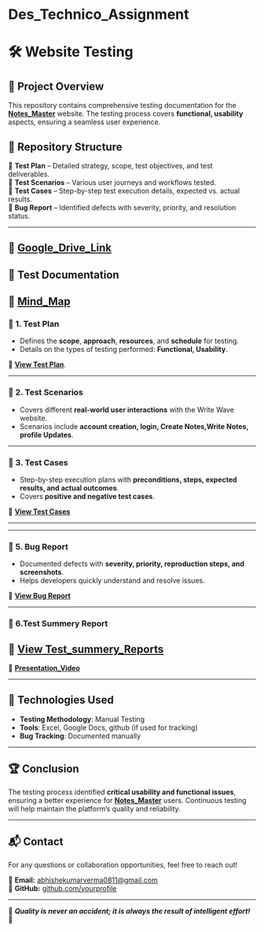 # Des_Technico_Assignment
# 🛠️ Website Testing

## 📌 Project Overview  
This repository contains comprehensive testing documentation for the  **[Notes_Master](https://notes-makers.vercel.app/)**   website. The testing process covers **functional, usability** aspects, ensuring a seamless user experience.  

## 📂 Repository Structure  
📁 **Test Plan** – Detailed strategy, scope, test objectives, and test deliverables.  
📁 **Test Scenarios** – Various user journeys and workflows tested.  
📁 **Test Cases** – Step-by-step test execution details, expected vs. actual results.  
📁 **Bug Report** – Identified defects with severity, priority, and resolution status.  

---
📄 **[Google_Drive_Link](https://drive.google.com/drive/folders/14YZi9NwdAIzjSZHj3YFhSzxdxcTFSFNP?usp=sharing)**  
---

## 📑 Test Documentation  
📄 **[Mind_Map](https://drive.google.com/file/d/1v8YHf3gms_bDYqyweDpSz6KzacXD-GFO/view?usp=sharing)**  
---
### 🔹 1. Test Plan  
- Defines the **scope**, **approach**, **resources**, and **schedule** for testing.  
- Details on the types of testing performed: **Functional, Usability**.  

📄 **[View Test Plan](https://docs.google.com/document/d/1LD2N2qNAbNs_Rr2gfJRvb2Jmj8ZXnSHL/edit?usp=sharing&ouid=104238443170318591543&rtpof=true&sd=true)**. 

---

### 🔹 2. Test Scenarios  
- Covers different **real-world user interactions** with the Write Wave website.  
- Scenarios include **account creation, login, Create Notes,Write Notes, profile Updates**.  
 ---

### 🔹 3. Test Cases  
- Step-by-step execution plans with **preconditions, steps, expected results, and actual outcomes**.  
- Covers **positive and negative test cases**.  

📄 **[View Test Cases](https://docs.google.com/spreadsheets/d/1nuWeIKdqgYdednEv7kJzW4rj65gdRcjv/edit?usp=sharing&ouid=104238443170318591543&rtpof=true&sd=true)**  

---
---

### 🔹 5. Bug Report  
- Documented defects with **severity, priority, reproduction steps, and screenshots**.  
- Helps developers quickly understand and resolve issues.  

📄 **[View Bug Report](https://docs.google.com/spreadsheets/d/1oEDF7H_aAcZ_G5mX0geOYv_CRZfjg9CK/edit?usp=sharing&ouid=104238443170318591543&rtpof=true&sd=true)**  

---

### 🔹 6.Test Summery Report
📄 **[View Test_summery_Reports](https://docs.google.com/document/d/193JW8ONTnfv5dr6iDYxudIEPbdz-RBQr/edit?usp=sharing&ouid=104238443170318591543&rtpof=true&sd=true)**  
---
📄 **[Presentation_Video](https://drive.google.com/file/d/1tT1cLYGa62ev3lh4XV9ffLyh2E7D18Tt/view?usp=sharing)**  

---

## 🚀 Technologies Used  
- **Testing Methodology**: Manual Testing  
- **Tools**: Excel, Google Docs, github (if used for tracking)  
- **Bug Tracking**: Documented manually  

---

## 🏆 Conclusion  
The testing process identified **critical usability and functional issues**, ensuring a better experience for **[Notes_Master](https://notes-makers.vercel.app//)**  users. Continuous testing will help maintain the platform’s quality and reliability.  

---

## 📬 Contact  
For any questions or collaboration opportunities, feel free to reach out!  

📧 **Email:** abhishekumarverma0811@gmail.com  
🔗 **GitHub:** [github.com/yourprofile](https://github.com/theabhishekmauryaa)  

---

🎯 _**Quality is never an accident; it is always the result of intelligent effort!**_ 🚀
